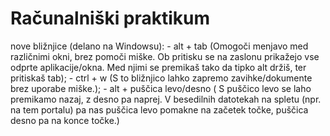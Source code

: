 # Računalniški praktikum
nove bližnjice (delano na Windowsu): - alt + tab (Omogoči menjavo med različnimi okni, brez pomoči miške. Ob pritisku se na zaslonu prikažejo vse odprte aplikacije/okna. Med njimi se premikaš tako da tipko alt držiš, ter pritiskaš tab); - ctrl + w (S to bližnjico lahko zapremo zavihke/dokumente brez uporabe miške.); - alt + puščica levo/desno ( S puščico levo se laho premikamo nazaj, z desno pa naprej. V besedilnih datotekah na spletu (npr. na tem portalu) pa nas puščica levo pomakne na začetek točke, puščica desno pa na konce točke.)
